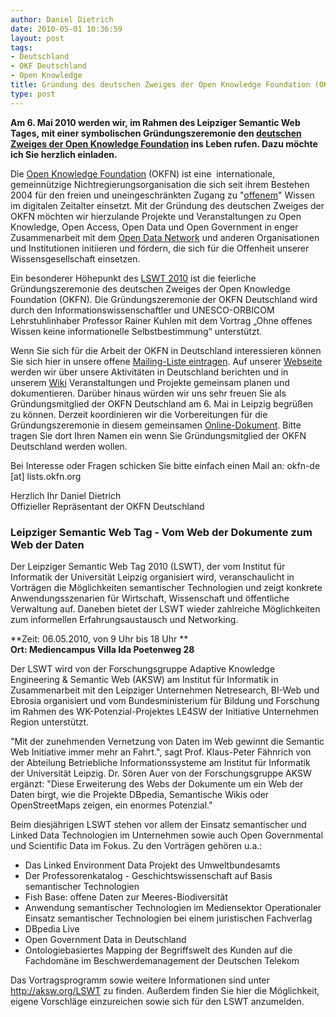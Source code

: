 ```yaml
---
author: Daniel Dietrich
date: 2010-05-01 10:36:59
layout: post
tags:
- Deutschland
- OKF Deutschland
- Open Knowledge
title: Gründung des deutschen Zweiges der Open Knowledge Foundation (OKFN)
type: post
---
```


**Am 6. Mai 2010 werden wir, im Rahmen des Leipziger Semantic Web Tages, mit einer symbolischen Gründungszeremonie den [deutschen Zweiges der Open Knowledge Foundation](//okfn.de) ins Leben rufen. Dazu möchte ich Sie herzlich einladen.**

Die [Open Knowledge Foundation](//okfn.org) (OKFN) ist eine  internationale, gemeinnützige Nichtregierungsorganisation die sich seit ihrem Bestehen 2004 für den freien und uneingeschränkten Zugang zu "[offenem](http://www.opendefinition.org/okd/deutsch/)" Wissen im digitalen Zeitalter einsetzt. Mit der Gründung des deutschen Zweiges der OKFN möchten wir hierzulande Projekte und Veranstaltungen zu Open Knowledge, Open Access, Open Data und Open Government in enger Zusammenarbeit mit dem [Open Data Network](http://opendata-network.org) und anderen Organisationen und Institutionen initiieren und fördern, die sich für die Offenheit unserer Wissensgesellschaft einsetzen.

Ein besonderer Höhepunkt des [LSWT 2010](http://aksw.org/Events/2010/LeipzigerSemanticWebDay) ist die feierliche Gründungszeremonie des deutschen Zweiges der Open Knowledge Foundation (OKFN). Die Gründungszeremonie der OKFN Deutschland wird durch den Informationswissenschaftler und UNESCO-ORBICOM Lehrstuhlinhaber Professor Rainer Kuhlen mit dem Vortrag „Ohne offenes Wissen keine informationelle Selbstbestimmung“ unterstützt.

Wenn Sie sich für die Arbeit der OKFN in Deutschland interessieren können Sie sich hier in unsere offene [Mailing-Liste eintragen](http://lists.okfn.org/mailman/listinfo/okfn-de). Auf unserer [Webseite](//okfn.de) werden wir über unsere Aktivitäten in Deutschland berichten und in unserem [Wiki](http://wiki.okfn.org/de) Veranstaltungen und Projekte gemeinsam planen und dokumentieren. Darüber hinaus würden wir uns sehr freuen Sie als Gründungsmitglied der OKFN Deutschland am 6. Mai in Leipzig begrüßen zu können. Derzeit koordinieren wir die Vorbereitungen für die Gründungszeremonie in diesem gemeinsamen [Online-Dokument](http://opendata.etherpad.com/lswt10). Bitte tragen Sie dort Ihren Namen ein wenn Sie Gründungsmitglied der OKFN Deutschland werden wollen.

Bei Interesse oder Fragen schicken Sie bitte einfach einen Mail an: okfn-de [at] lists.okfn.org

Herzlich Ihr Daniel Dietrich  
Offizieller Repräsentant der OKFN Deutschland

### Leipziger Semantic Web Tag - Vom Web der Dokumente zum Web der Daten

Der Leipziger Semantic Web Tag 2010 (LSWT), der vom Institut für Informatik der Universität Leipzig organisiert wird, veranschaulicht in Vorträgen die Möglichkeiten semantischer Technologien und zeigt konkrete Anwendungsszenarien für Wirtschaft, Wissenschaft und öffentliche Verwaltung auf. Daneben bietet der LSWT wieder zahlreiche Möglichkeiten zum informellen Erfahrungsaustausch und Networking.

**Zeit: 06.05.2010, von 9 Uhr bis 18 Uhr **  
**Ort: Mediencampus Villa Ida Poetenweg 28**

Der LSWT wird von der Forschungsgruppe Adaptive Knowledge Engineering & Semantic Web (AKSW) am Institut für Informatik in Zusammenarbeit mit den Leipziger Unternehmen Netresearch, BI-Web und Ebrosia organisiert und vom Bundesministerium für Bildung und Forschung im Rahmen des WK-Potenzial-Projektes LE4SW der Initiative Unternehmen Region unterstützt.

"Mit der zunehmenden Vernetzung von Daten im Web gewinnt die Semantic Web Initiative immer mehr an Fahrt.", sagt Prof. Klaus-Peter Fähnrich von der Abteilung Betriebliche Informationssysteme am Institut für Informatik der Universität Leipzig. Dr. Sören Auer von der Forschungsgruppe AKSW ergänzt: "Diese Erweiterung des Webs der Dokumente um ein Web der Daten birgt, wie die Projekte DBpedia, Semantische Wikis oder OpenStreetMaps zeigen, ein enormes Potenzial."

Beim diesjährigen LSWT stehen vor allem der Einsatz semantischer und Linked Data Technologien im Unternehmen sowie auch Open Governmental und Scientific Data im Fokus. Zu den Vorträgen gehören u.a.:

  * Das Linked Environment Data Projekt des Umweltbundesamts
  * Der Professorenkatalog - Geschichtswissenschaft auf Basis semantischer Technologien
  * Fish Base: offene Daten zur Meeres-Biodiversität
  * Anwendung semantischer Technologien im Mediensektor Operationaler Einsatz semantischer Technologien bei einem juristischen Fachverlag
  * DBpedia Live
  * Open Government Data in Deutschland
  * Ontologiebasiertes Mapping der Begriffswelt des Kunden auf die Fachdomäne im Beschwerdemanagement der Deutschen Telekom

Das Vortragsprogramm sowie weitere Informationen sind unter <http://aksw.org/LSWT> zu finden. Außerdem finden Sie hier die Möglichkeit, eigene Vorschläge einzureichen sowie sich für den LSWT anzumelden.